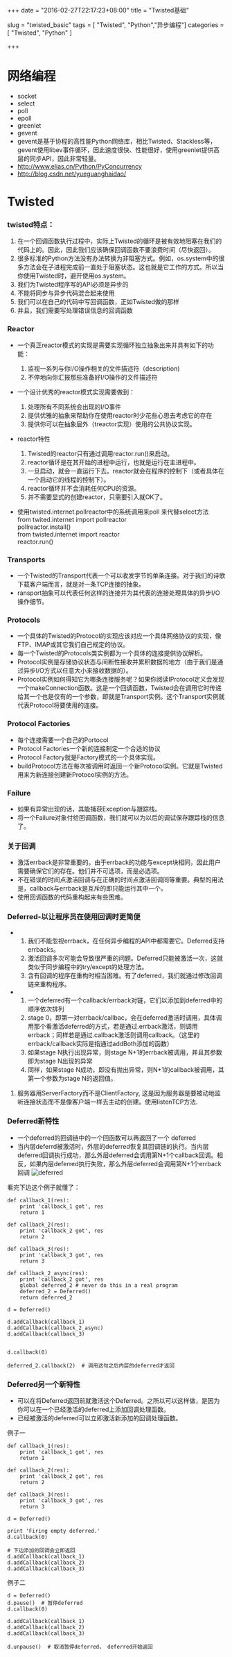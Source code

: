 +++
date = "2016-02-27T22:17:23+08:00"
title = "Twisted基础"

slug = "twisted_basic"
tags = [ "Twisted", "Python","异步编程"]
categories = [
  "Twisted",
  "Python"
]

+++

# 网络编程
* socket
* select
* poll
* epoll
* greenlet
* gevent
* gevent是基于协程的高性能Python网络库，相比Twisted、Stackless等，gevent使用libev事件循环，因此速度很快、性能很好，使用greenlet提供高层的同步API，因此非常轻量。
* http://www.elias.cn/Python/PyConcurrency
* http://blog.csdn.net/yueguanghaidao/




# Twisted

### twisted特点：
1. 在一个回调函数执行过程中，实际上Twisted的循环是被有效地阻塞在我们的代码上的。因此，因此我们应该确保回调函数不要浪费时间（尽快返回）。
2. 很多标准的Python方法没有办法转换为非阻塞方式。例如，os.system中的很多方法会在子进程完成前一直处于阻塞状态。这也就是它工作的方式。所以当你使用Twisted时，避开使用os.system。
3. 我们为Twisted程序写的API必须是异步的
4. 不能将同步与异步代码混合起来使用
5. 我们可以在自己的代码中写回调函数，正如Twisted做的那样
6. 并且，我们需要写处理错误信息的回调函数
<!--more-->


### Reactor
* 一个真正reactor模式的实现是需要实现循环独立抽象出来并具有如下的功能：
    1. 监视一系列与你I/O操作相关的文件描述符（description)
    2. 不停地向你汇报那些准备好I/O操作的文件描述符

* 一个设计优秀的reactor模式实现需要做到：
    1. 处理所有不同系统会出现的I/O事件
    2. 提供优雅的抽象来帮助你在使用reactor时少花些心思去考虑它的存在
    3. 提供你可以在抽象层外（treactor实现）使用的公共协议实现。

* reactor特性  
    1. Twisted的reactor只有通过调用reactor.run()来启动。  
    2. reactor循环是在其开始的进程中运行，也就是运行在主进程中。  
    3. 一旦启动，就会一直运行下去。reactor就会在程序的控制下（或者具体在一个启动它的线程的控制下）。
    4. reactor循环并不会消耗任何CPU的资源。  
    5. 并不需要显式的创建reactor，只需要引入就OK了。  

*  使用twisted.internet.pollreactor中的系统调用来poll 来代替select方法  
    from twited.internet import pollreactor  
    pollreactor.install()  
    from twisted.internet import reactor  
    reactor.run()


### Transports
* 一个Twisted的Transport代表一个可以收发字节的单条连接。对于我们的诗歌下载客户端而言，就是对一条TCP连接的抽象。
* ransport抽象可以代表任何这样的连接并为其代表的连接处理具体的异步I/O操作细节。

### Protocols
* 一个具体的Twisted的Protocol的实现应该对应一个具体网络协议的实现，像FTP、IMAP或其它我们自己规定的协议。
* 每一个Twisted的Protocols类实例都为一个具体的连接提供协议解析。
* Protocol实例是存储协议状态与间断性接收并累积数据的地方（由于我们是通过异步I/O方式以任意大小来接收数据的）。
* Protocol实例如何得知它为哪条连接服务呢？如果你阅读IProtocol定义会发现一个makeConnection函数。这是一个回调函数，Twisted会在调用它时传递给其一个也是仅有的一个参数，即就是Transport实例。这个Transport实例就代表Protocol将要使用的连接。

### Protocol Factories
* 每个连接需要一个自己的Portocol
* Protocol Factories一个新的连接制定一个合适的协议
* Protocol Factory就是Factory模式的一个具体实现。
* buildProtocol方法在每次被调用时返回一个新Protocol实例。它就是Twisted用来为新连接创建新Protocol实例的方法。

### Failure
* 如果有异常出现的话，其能捕获Exception与跟踪栈。
* 将一个Failure对象付给回调函数，我们就可以为以后的调试保存跟踪栈的信息了。

### 关于回调
* 激活errback是非常重要的。由于errback的功能与except块相同，因此用户需要确保它们的存在。他们并不可选项，而是必选项。
* 不在错误的时间点激活回调与在正确的时间点激活回调同等重要。典型的用法是，callback与errback是互斥的即只能运行其中一个。
* 使用回调函数的代码重构起来有些困难。

### Deferred-以让程序员在使用回调时更简便
* 
    1. 我们不能忽视errback，在任何异步编程的API中都需要它。Deferred支持errbacks。
    2. 激活回调多次可能会导致很严重的问题。Deferred只能被激活一次，这就类似于同步编程中的try/except的处理方法。
    3. 含有回调的程序在重构时相当困难。有了deferred，我们就通过修改回调链来重构程序。
* 
    1. 一个deferred有一个callback/errback对链，它们以添加到deferred中的顺序依次排列
    2. stage 0，即第一对errback/callbac，会在deferred激活时调用，具体调用那个看激活deferred的方式，若是通过.errback激活，则调用errback；同样若是通过.callback激活则调用callback。（这里的errback/callback实际是指通过addBoth添加的函数）
    3. 如果stage N执行出现异常，则stage N+1的errback被调用，并且其参数即为stage N出现的异常
    4. 同样，如果stage N成功，即没有抛出异常，则N+1的callback被调用，其第一个参数为stage N的返回值。

1. 服务器用ServerFactory而不是ClientFactory, 这是因为服务器是要被动地监听连接状态而不是像客户端一样去主动的创建。使用listenTCP方法.

### Deferred新特性

* 一个deferred的回调链中的一个回函数可以再返回了一个 deferred
* 当内层deferrd被激活时，外层的deferred恢复其回调链的执行。当内层deferred回调执行成功，那么外层deferred会调用第N+1个callback回调。相反，如果内层deferred执行失败，那么外层deferred会调用第N+1个errback回调
![deferred](/twisted/deferred-111.png "xxx")

看完下边这个例子就懂了：

    def callback_1(res):
        print 'callback_1 got', res
        return 1

    def callback_2(res):
        print 'callback_2 got', res
        return 2

    def callback_3(res):
        print 'callback_3 got', res
        return 3

    def callback_2_async(res):
        print 'callback_2 got', res
        global deferred_2 # never do this in a real program
        deferred_2 = Deferred()
        return deferred_2

    d = Deferred()

    d.addCallback(callback_1)
    d.addCallback(callback_2_async)
    d.addCallback(callback_3)


    d.callback(0)

    deferred_2.callback(2)  # 调用这句之后内层的deferred才返回

### Deferred另一个新特性

* 可以在将Deferred返回前就激活这个Deferred。之所以可以这样做，是因为你可以在一个已经激活的deferred上添加回调处理函数。
* 已经被激活的deferred可以立即激活新添加的回调处理函数。

例子一

    def callback_1(res):
        print 'callback_1 got', res
        return 1

    def callback_2(res):
        print 'callback_2 got', res
        return 2

    def callback_3(res):
        print 'callback_3 got', res
        return 3

    d = Deferred()

    print 'Firing empty deferred.'
    d.callback(0)

    # 下边添加的回调会立即返回
    d.addCallback(callback_1)
    d.addCallback(callback_2)
    d.addCallback(callback_3)

例子二

    d = Deferred()
    d.pause()  # 暂停deferred
    d.callback(0)

    d.addCallback(callback_1)
    d.addCallback(callback_2)
    d.addCallback(callback_3)

    d.unpause()  # 取消暂停deferred， deferred开始返回

